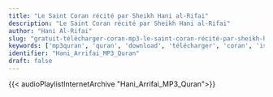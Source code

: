 ```yaml
---
title: "Le Saint Coran récité par Sheikh Hani al-Rifai"
description: "Le Saint Coran récité par Sheikh Hani al-Rifai"
author: "Hani Al-Rifai"
slug: "gratuit-télécharger-coran-mp3-le-saint-coran-récité-par-sheikh-hani-al-rifai"
keywords: ['mp3quran', 'quran', 'download', 'télécharger', 'coran', 'islam', 'Hani', 'Arrifai', 'al-rifai', 'alrifai', 'arrifé3i', 'هاني', 'الرفاعي', 'قرآن', 'مصحف', 'مرتل', 'مجود', 'القرآن', 'الكريم', 'المصحف', 'المرتل', 'المجود', 'إسلام', 'تحميل']
identifier: "Hani_Arrifai_MP3_Quran"
draft: false
---
```


{{< audioPlaylistInternetArchive "Hani_Arrifai_MP3_Quran">}}
